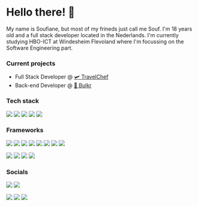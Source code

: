 # Hello there! 🦜

My name is Soufiane, but most of my frineds just call me Souf. I'm 18 years old and a full stack developer located in the Nederlands. I'm currently studying HBO-ICT at Windesheim Flevoland where I'm focussing on the Software Engineering part.

### Current projects

- Full Stack Developer @ <a href="https://github.com/travelchef">🛩️ TravelChef</a>
- Back-end Developer @ <a href="https://github.com/bulkr-social">👟 Bulkr</a>

### Tech stack

<p>
  <a href="https://nodejs.org/en" target="_blank"><img src="https://img.shields.io/badge/-Nodejs-000?style=for-the-badge&logo=node.js"></a>
  <a href="https://www.php.net/" target="_blank"><img src="https://img.shields.io/badge/-PHP-000?style=for-the-badge&logo=php"></a>
  <a href="https://www.typescriptlang.org/" target="_blank"><img src="https://img.shields.io/badge/-TypeScript-000?style=for-the-badge&logo=typescript"></a>
  <a href="https://www.python.org/" target="_blank"><img src="https://img.shields.io/badge/-Python-000?style=for-the-badge&logo=python"></a>
  <a href="https://learn.microsoft.com/en-us/dotnet/csharp/" target="_blank"><img src="https://img.shields.io/badge/-CSharp-000?style=for-the-badge&logo=csharp"></a>
</p>

### Frameworks

<p>
  <a href="https://tailwindcss.com/" target="_blank"><img src="https://img.shields.io/badge/-TailwindCSS-000?style=for-the-badge&logo=tailwindcss"></a>
  <a href="https://laravel.com/" target="_blank"><img src="https://img.shields.io/badge/-Laravel-000?style=for-the-badge&logo=laravel"></a>
  <a href="https://kit.svelte.dev/" target="_blank"><img src="https://img.shields.io/badge/-SvelteKit-000?style=for-the-badge&logo=svelte"></a>
  <a href="https://expressjs.com/" target="_blank"><img src="https://img.shields.io/badge/-Express-000?style=for-the-badge&logo=express"></a>
  <a href="https://www.prisma.io/" target="_blank"><img src="https://img.shields.io/badge/-Prisma-000?style=for-the-badge&logo=prisma"></a>
  <a href="https://nuxtjs.org/" target="_blank"><img src="https://img.shields.io/badge/-NuxtJS-000?style=for-the-badge&logo=nuxt.js"></a>
  <a href="https://expo.dev/" target="_blank"><img src="https://img.shields.io/badge/-Expo-000?style=for-the-badge&logo=expo"></a>
  <a href="https://react.dev/" target="_blank"><img src="https://img.shields.io/badge/-React (Native)-000?style=for-the-badge&logo=react"></a>
</p>

<p>
  <a href="https://www.mysql.com/" target="_blank"><img src="https://img.shields.io/badge/-MySQL-000?style=for-the-badge&logo=mysql"></a>
  <a href="https://www.mongodb.com/" target="_blank"><img src="https://img.shields.io/badge/-MongoDB-000?style=for-the-badge&logo=mongodb"></a>
  <a href="https://redis.io/" target="_blank"><img src="https://img.shields.io/badge/-Redis-000?style=for-the-badge&logo=redis"></a>
  <a href="https://www.rabbitmq.com/" target="_blank"><img src="https://img.shields.io/badge/-RabbitMQ-000?style=for-the-badge&logo=rabbitmq"></a>
</p>

### Socials

<p>
    <a href="https://discord.com/users/462914535351779328" target="_blank"><img src="https://img.shields.io/badge/-discord-000?style=for-the-badge&logo=discord"></a>
    <a href="https://steamcommunity.com/id/hallosouf/" target="_blank"><img src="https://img.shields.io/badge/-steam-000?style=for-the-badge&logo=steam"></a>
</p>

<p>
    <a href="https://www.instagram.com/hallosouf/" target="_blank"><img src="https://img.shields.io/badge/-instagram-000?style=for-the-badge&logo=instagram"></a>
    <a href="https://www.youtube.com/@hallosouf"><img src="https://img.shields.io/badge/-youtube-000?style=for-the-badge&logo=youtube"></a>
    <a href="https://open.spotify.com/user/405yb4dderkwxusq85uxnuciv"><img src="https://img.shields.io/badge/-spotify-000?style=for-the-badge&logo=spotify"></a>
</p>
